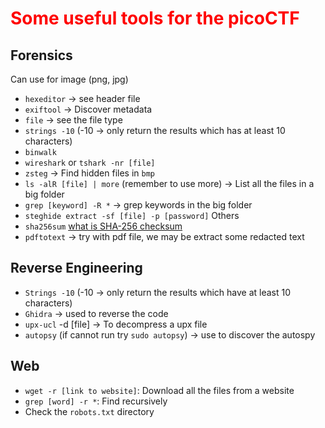# <span style="color:#ff0000">Some useful tools for the picoCTF</span>

## Forensics

Can use for image (png, jpg)

- `hexeditor` -> see header file
- `exiftool` -> Discover metadata
- `file` -> see the file type
- `strings -10` (-10 -> only return the results which has at least 10 characters)
- `binwalk`
- `wireshark` or `tshark -nr [file]`
- `zsteg` -> Find hidden files in `bmp`
- `ls -alR [file] | more` (remember to use more)
-> List all the files in a big folder  
- `grep [keyword] -R *` -> grep keywords in the big folder
- `steghide extract -sf [file] -p [password]`
  Others
- `sha256sum` [what is SHA-256 checksum](./Others/what%20is%20SHA-256%20checksum.md)
- `pdftotext` -> try with pdf file, we may be extract some redacted text

## Reverse Engineering

- `Strings -10` (-10 -> only return the results which have at least 10 characters)
- `Ghidra` -> used to reverse the code
- `upx-ucl` -d [file] -> To decompress a upx file
- `autopsy` (if cannot run try `sudo autopsy`) -> use to discover the autospy

## Web 
- `wget -r [link to website]`: Download all the files from a website
- `grep [word] -r *`: Find recursively
- Check the `robots.txt` directory

